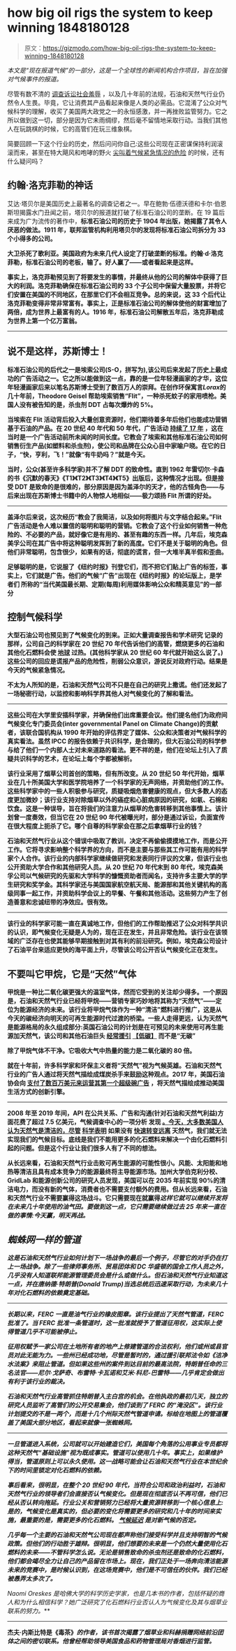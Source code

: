# how big oil rigs the system to keep winning 1848180128

> 原文：<https://gizmodo.com/how-big-oil-rigs-the-system-to-keep-winning-1848180128>

*本文是“现在报道气候”的一部分，这是一个全球性的新闻机构合作项目，旨在加强对气候事件的报道。*

尽管有数不清的 [调查](https://insideclimatenews.org/project/exxon-the-road-not-taken/)[诉讼](https://gizmodo.com/shell-just-got-wrecked-in-dutch-court-1846972483)[社会羞辱](https://gizmodo.com/big-oils-lies-are-finally-getting-the-public-scrutiny-t-1846159657) ，以及几十年前的法规，石油和天然气行业仍然令人生畏。毕竟，它让消费其产品看起来像是人类的必需品。它混淆了公众对气候科学的理解，收买了美国两大政党之一的永恒感激，并一再挫败监管努力。它之所以做到这一切，部分是因为它未雨绸缪，然后毫不留情地采取行动。当我们其他人在玩跳棋的时候，它的高管们在玩三维象棋。



简要回顾一下这个行业的历史，然后问问你自己:这些公司现在正密谋保持利润滚滚而来，甚至在特大飓风和咆哮的野火 [尖叫着气候紧急情况的危险](https://gizmodo.com/the-ipcc-warns-this-is-a-make-or-break-decade-for-human-1847444573) 的时候，还有什么疑问吗？

## 约翰·洛克菲勒的神话

艾达·塔贝尔是美国历史上最著名的调查记者之一。早在鲍勃·伍德沃德和卡尔·伯恩斯坦揭露水门丑闻之前，塔贝尔的报道就打破了标准石油公司的垄断。在 19 篇后来成为广为流传的著作中，[](https://www.britannica.com/topic/The-History-of-the-Standard-Oil-Company)**标准石油公司的历史于 1904 年出版，她揭露了其令人厌恶的做法。1911 年，联邦监管机构利用塔贝尔的发现将标准石油公司拆分为 33 个小得多的公司。**

**大卫杀死了歌利亚。美国政府为未来几代人设定了打破垄断的标准。约翰·d·洛克菲勒，标准石油公司的老板，输了。好人赢了——或者看起来是这样。**

**事实上，洛克菲勒预见到了将要发生的事情，并最终从他的公司的解体中获得了巨大的利润。洛克菲勒确保在标准石油公司的 33 个子公司中保留大量股票，并将它们安置在美国的不同地区，在那里它们不会相互竞争。总的来说，这 33 个后代让洛克菲勒变得非常非常富有。事实上，正是标准石油公司的解体使他的财富增加了两倍，成为世界上最富有的人。1916 年，标准石油公司解散五年后，洛克菲勒成为世界上第一个亿万富翁。**

****

## **说不是这样，苏斯博士！**

**标准石油公司的后代之一是埃索公司(S-O，拼写为),该公司后来发起了历史上最成功的广告活动之一。它之所以能做到这一点，靠的是一位年轻漫画家的才华，这位年轻漫画家后来以笔名苏斯博士受到了数百万人的崇拜。在创作环保寓言*Lorax*的几十年前，Theodore Geisel 帮助埃索销售“Flit”，一种杀死蚊子的家用喷枪。美国人没有被告知的是，杀虫剂 DDT 占每次爆炸的 5%。**

**当埃索在 Flit 活动背后投入大量创意资源时，他们期待着多年后他们也能成功营销基于石油的产品。在 20 世纪 40 年代和 50 年代，广告活动 [持续了 17 年](https://worldhistoryproject.org/1928/theodor-seuss-geisel-dr-seuss-creates-artwork-for-the-flit-ad-campaign) ，这在当时是一个广告活动前所未闻的时间长度。它教会了埃索和其他标准石油公司如何销售衍生产品(如塑料和杀虫剂)，使公司和品牌在公众心目中家喻户晓。在它的日子，“快，亨利，飞！”就像“有牛奶吗？”就是今天。**

**当时，公众(甚至许多科学家)并不了解 DDT 的致命性。直到 1962 年雷切尔·卡森的书《沉默的春天》《T1》《T2》《T3》《T4》《T5》出版后，这种情况才出现。但是接受 DDT 是致命的是很难的，部分原因是因为盖泽尔的天才，他的古怪角色——与后来出现在苏斯博士书籍中的人物惊人地相似——极力颂扬 Flit 所谓的好处。**

****

**盖泽尔后来说，这次经历“教会了我简洁，以及如何将图片与文字结合起来。”Flit 广告活动是令人难以置信的聪明和聪明的营销。它教会了这个行业如何销售一种危险的、不必要的产品，就好像它是有用的、甚至有趣的东西一样。几年后，埃克森美孚公司在其广告中将这种聪明发挥到了新的高度。它们不是关于聪明的角色。但他们非常聪明，包含很少，如果有的话，彻底的谎言，但一大堆半真半假和歪曲。**

**足够聪明的是，它说服了《纽约时报》刊登它们，而不把它们贴上广告的标签，事实上，它们就是广告。他们的气候“广告”出现在《纽约时报》的论坛版上，是学者们 所称的“当代美国最长期、定期(每周)利用媒体影响公众和精英意见”的一部分**

## **控制气候科学**

**大型石油公司也预见到了气候变化的到来。正如大量调查报告和学术研究 记录的那样，公司自己的科学家在 20 世纪 70 年代告诉他们的高管，燃烧更多的石油和其他化石燃料会使 [地球](https://gizmodo.com/exxon-predicted-2019-s-ominous-co2-milestone-in-1982-1834748763) 过热。(其他科学家从 20 世纪 60 年代就开始这么说了。)这些公司的回应是谎报产品的危险性，削弱公众意识，游说反对政府行动。结果是今天的气候紧急情况。**

**不太为人所知的是，石油和天然气公司不只是在自己的研究上撒谎。他们还发起了一场秘密行动，以监控和影响科学界其他人对气候变化的了解和看法。** 

****

**这些公司在大学里安插科学家，并确保他们出席重要会议。他们提名他们为政府间气候变化专门委员会(inter governmental Panel on Climate Change)的贡献者，该联合国机构从 1990 年开始的评估界定了媒体、公众和决策者对气候科学的真实看法。虽然 IPCC 的报告依赖于共识科学，是合理的，但大石油公司的科学参与给了他们一个内部人士对未来道路的看法。更不祥的是，他们在论坛上引入了质疑共识科学的艺术，在论坛上每个字都被解析。**

**该行业采用了烟草公司首创的策略，但有所改变。从 20 世纪 50 年代开始，烟草业在几十所美国大学和医学院培养了一个科学家的无声网络，并资助他们的工作。这些科学家中的一些人积极参与研究，质疑吸烟危害健康的观点，但大多数人的态度更加微妙；该行业支持对除烟草以外的癌症和心脏病原因的研究，如氡、石棉和饮食。这是一种误导，旨在将我们的注意力从烟草的危害转移到其他事情上。该计划曾一度奏效，但当它在 20 世纪 90 年代被曝光时，部分是通过诉讼，负面宣传在很大程度上扼杀了它。哪个自尊的科学家会在那之后拿烟草行业的钱？**

**石油和天然气行业从这个错误中吸取了教训，决定不再偷偷摸摸地工作，而是公开工作。它将寻求影响整个科学界的方向，而不是主要与那些其工作可能有用的科学家个人合作。该行业的内部科学家继续做研究和发表同行评议的文章，但该行业也公开资助大学合作和其他研究人员。从 20 世纪 70 年代末到 80 年代，埃克森美孚公司以气候研究的先驱和大学科学的慷慨资助者而闻名，支持许多主要大学的学生研究和奖学金。其科学家还与美国国家航空航天局、能源部和其他关键机构的高级同事一起工作，并资助科学会议上的早餐、午餐和其他活动。这些努力产生了创造善意和忠诚纽带的净效应。很有效。**

****

**该行业的科学家可能一直在真诚地工作，但他们的工作帮助推迟了公众对科学共识的认识，即气候变化无疑是人为的，现在正在发生，并且非常危险。该行业在该领域的广泛存在也使其能够早期接触到对其有利的前沿研究。例如，埃克森公司设计了石油平台来适应更快的海平面上升，尽管该公司公开否认气候变化正在发生。**

## **不要叫它甲烷，它是“天然”气体**

**甲烷是一种比二氧化碳更强大的温室气体，然而它受到的关注却少得多。一个原因是，石油和天然气行业已经将甲烷——营销专家巧妙地将其称为“天然气”——定位为能源经济的未来。该行业将甲烷气体作为一种“清洁”燃料进行推广，这是从今天的碳经济向明天的可再生能源时代过渡的桥梁。一些人走得更远，认为天然气是能源格局的永久组成部分:英国石油公司的计划是在可预见的未来使用可再生能源加天然气，该公司和其他石油巨头 [经常援引](https://heated.world/p/misleading-climate-ads-from-big-oil) [【低碳】](https://www.bp.com/en/global/corporate/what-we-do/gas-and-low-carbon-energy.html) 而不是“无碳”**

**除了甲烷气体不干净。它吸收大气中热量的能力是二氧化碳的 80 倍。**

**就在十年前，许多科学家和环保主义者将“天然气”视为气候英雄。石油和天然气行业的广告人通过将天然气描绘成煤炭杀手来鼓励这种观点。2017 年，美国石油协会向 [支付了数百万美元来运营其第一个超级碗广告](https://www.api.org/news-policy-and-issues/news/2017/02/05/api-launches-power-past-impossible-campa) ，将天然气描绘成推动美国生活方式的创新引擎。**

****

**2008 年至 2019 年间，API 在公共关系、广告和沟通(针对石油和天然气利益)方面花费了超过 7.5 亿美元，气候调查中心的一项分析 发现 [。今天，大多数美国人认为天然气是清洁的，尽管](https://climateinvestigations.org/trade-association-pr-spending/american-petroleum-institute/) [科学表明](https://cca-reports.ca/reports/environmental-impacts-of-shale-gas-extraction-in-canada/) 如果没有 [快速转变远离](https://gizmodo.com/pledges-are-not-plans-world-s-top-methane-hunter-cal-1848005460) 天然气，我们就无法实现我们的气候目标。底线是我们不能用更多的化石燃料来解决一个由化石燃料引起的问题。但是这个行业让我们很多人有了不同的想法。** 

**从长远来看，石油和天然气行业击败可再生能源的可能性很小。风能、太阳能和地热等清洁且具有成本竞争力的能源最终将主导能源市场。加州大学伯克利分校、GridLab 和能源创新公司的研究人员发现，美国可以在 2035 年前实现 90%的清洁电力，而没有新的气体，消费者也不需要支付额外的费用。但从长远来看，石油和天然气行业不需要赢得这场战斗。它只需要现在就赢得*这样它就可以继续开发将在未来几十年使用的油气田。要做到这一点，它只需要继续做过去 25 年来一直在做的事情:今天赢，明天再战。***

## ***蜘蛛网一样的管道***

***这是石油和天然气行业如何计划下一场战争的最后一个例子，尽管它的对手仍在打上一场战争。除了一些律师事务所、贸易团体和 DC 华盛顿的国会工作人员之外，几乎没有人知道联邦能源管理委员会是什么或做什么。但石油和天然气行业知道这一点，并在唐纳德·特朗普(Donald Trump)当选总统后迅速采取行动，为未来几十年对化石燃料的依赖奠定基础。***

******

***长期以来，FERC 一直是油气行业的橡皮图章。该行业提出了天然气管道，FERC 批准了。当 FERC 批准一条管道时，这一批准就授予了管道征用权，这实际上使得管道几乎不可能被停止。***

***征用权赋予一家公司在土地所有者的地产上修建管道的合法权利，他们或州或县官员对此无能为力。一些州已经成功地，尽管是暂时的，通过援引联邦法令如《洁净水法案》来阻止管道。但如果这些州的案件到达目前的最高法院，特朗普任命的三名法官——尼尔·戈萨奇、布雷特·卡瓦诺和艾米·科尼-巴雷特——几乎肯定会做出有利于该行业的裁决。***

***石油和天然气行业高管抓住特朗普入主白宫的机会。在他执政的最初几天，独立的研究人员监听了高管们的公开交易集会，他们谈到了 FERC 的“淹没区”。该行业计划提交的不是一两个，而是十几个州际天然气管道申请。标绘在地图上的管道覆盖了美国大部分地区，看起来就像一张蜘蛛网。*** 

******

***一旦管道进入系统，公司就可以开始建造它们，美国每个角落的公用事业专员都将这种天然气“基础设施”视为既成事实。管道可以使用几十年。事实上，如果维护得当，管道原则上可以永久使用。这一战略可能会让石油和天然气行业在本世纪余下的时间里锁定对化石燃料的依赖。*** 

***事后看来，很明显，在整个 20 世纪 90 年代，当符合公司和政治利益时，石油和天然气行业的领导者们会直接否认气候变化。但是现在彻底否认不再可信，他们已经从否认转向拖延。行业公关和营销努力已经将大量资源转移到一个核心信息上:是的，气候变化是真实的，但必要的变化将需要更多的研究和几十年的时间来实施，最重要的是，需要更多的化石燃料。 [气候延迟](https://www.theguardian.com/environment/2021/sep/09/big-oil-delay-tactics-new-climate-science-denial/) 是对新气候的否定。***

***几乎每一个主要的石油和天然气公司现在都声称他们接受科学并且支持明智的气候政策。但他们的行动胜于雄辩。很明显，他们想要的未来是一个仍然大量使用化石燃料的未来——不管科学怎么说。无论是销售致命的杀虫剂还是致命的化石燃料，他们都会竭尽全力让自己的产品留在市场上。现在，我们正处于一场奔向清洁能源未来的竞赛中，是时候认识到，在这场竞赛中，他们是不可信任的伙伴。我们已经被愚弄太多次了。***

***Naomi Oreskes 是哈佛大学的科学历史学家，也是几本书的作者，包括怀疑的商人*和*为什么相信科学？*她广泛研究了化石燃料行业否认人为气候变化及其与烟草业联系的努力。****

****

**杰夫·内斯比特是《毒茶》*的作者，该书首次揭露了烟草业和科赫捐赠网络前沿团体之间的密切联系。他曾经帮助领导美国食品和药物管理局对香烟进行监管。***